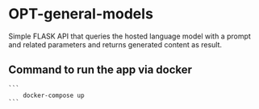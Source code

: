 # OPT-general-models

Simple FLASK API that queries the hosted language model with a prompt and related parameters
and returns generated content as result.

## Command to run the app via docker
    ```
        docker-compose up
    ```